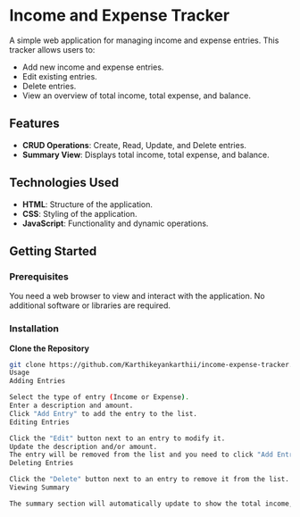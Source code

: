 # Income and Expense Tracker

A simple web application for managing income and expense entries. This tracker allows users to:

- Add new income and expense entries.
- Edit existing entries.
- Delete entries.
- View an overview of total income, total expense, and balance.

## Features

- **CRUD Operations**: Create, Read, Update, and Delete entries.
- **Summary View**: Displays total income, total expense, and balance.

## Technologies Used

- **HTML**: Structure of the application.
- **CSS**: Styling of the application.
- **JavaScript**: Functionality and dynamic operations.

## Getting Started

### Prerequisites

You need a web browser to view and interact with the application. No additional software or libraries are required.

### Installation
 **Clone the Repository**

   ```sh
   git clone https://github.com/Karthikeyankarthii/income-expense-tracker.git
Usage
Adding Entries

Select the type of entry (Income or Expense).
Enter a description and amount.
Click "Add Entry" to add the entry to the list.
Editing Entries

Click the "Edit" button next to an entry to modify it.
Update the description and/or amount.
The entry will be removed from the list and you need to click "Add Entry" again to save changes.
Deleting Entries

Click the "Delete" button next to an entry to remove it from the list.
Viewing Summary

The summary section will automatically update to show the total income, total expense, and balance based on the entries in the list.

